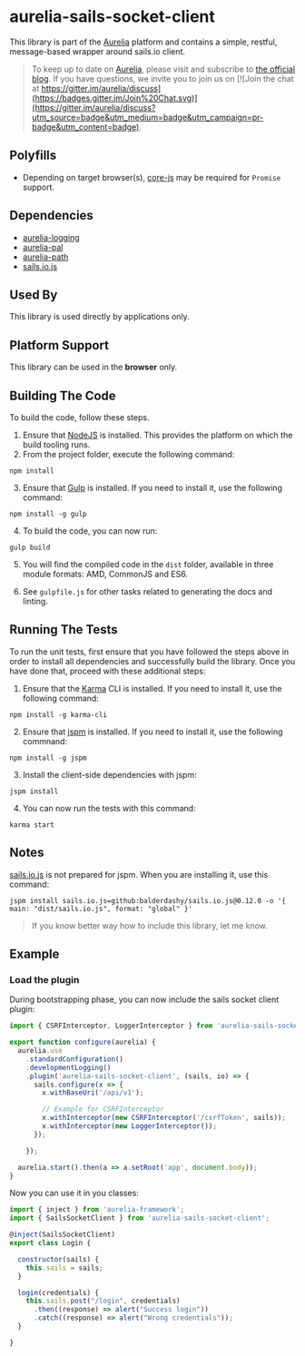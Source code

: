 # aurelia-sails-socket-client

This library is part of the [Aurelia](http://www.aurelia.io/) platform and contains a simple, restful, message-based wrapper around sails.io client.

> To keep up to date on [Aurelia](http://www.aurelia.io/), please visit and subscribe to [the official blog](http://blog.durandal.io/). If you have questions, we invite you to join us on [![Join the chat at https://gitter.im/aurelia/discuss](https://badges.gitter.im/Join%20Chat.svg)](https://gitter.im/aurelia/discuss?utm_source=badge&utm_medium=badge&utm_campaign=pr-badge&utm_content=badge).

## Polyfills

* Depending on target browser(s), [core-js](https://github.com/zloirock/core-js) may be required for `Promise` support.

## Dependencies

* [aurelia-logging](https://github.com/aurelia/logging)
* [aurelia-pal](https://github.com/aurelia/pal)
* [aurelia-path](https://github.com/aurelia/path)
* [sails.io.js](https://github.com/balderdashy/sails.io.js)

## Used By

This library is used directly by applications only.

## Platform Support

This library can be used in the **browser** only.

## Building The Code

To build the code, follow these steps.

1. Ensure that [NodeJS](http://nodejs.org/) is installed. This provides the platform on which the build tooling runs.
2. From the project folder, execute the following command:

  ```shell
  npm install
  ```
3. Ensure that [Gulp](http://gulpjs.com/) is installed. If you need to install it, use the following command:

  ```shell
  npm install -g gulp
  ```
4. To build the code, you can now run:

  ```shell
  gulp build
  ```
5. You will find the compiled code in the `dist` folder, available in three module formats: AMD, CommonJS and ES6.

6. See `gulpfile.js` for other tasks related to generating the docs and linting.

## Running The Tests

To run the unit tests, first ensure that you have followed the steps above in order to install all dependencies and successfully build the library. Once you have done that, proceed with these additional steps:

1. Ensure that the [Karma](http://karma-runner.github.io/) CLI is installed. If you need to install it, use the following command:

  ```shell
  npm install -g karma-cli
  ```
2. Ensure that [jspm](http://jspm.io/) is installed. If you need to install it, use the following commnand:

  ```shell
  npm install -g jspm
  ```
3. Install the client-side dependencies with jspm:

  ```shell
  jspm install
  ```

4. You can now run the tests with this command:

  ```shell
  karma start
  ```

## Notes

[sails.io.js](https://github.com/balderdashy/sails.io.js) is not prepared for jspm. When you are installing it, use this command:

   ```shell
   jspm install sails.io.js=github:balderdashy/sails.io.js@0.12.0 -o '{ main: "dist/sails.io.js", format: "global" }'
   ```

> If you know better way how to include this library, let me know.

## Example

### Load the plugin

During bootstrapping phase, you can now include the sails socket client plugin:

  ```js
  import { CSRFInterceptor, LoggerInterceptor } from 'aurelia-sails-socket-client';

  export function configure(aurelia) {
    aurelia.use
      .standardConfiguration()
      .developmentLogging()
      .plugin('aurelia-sails-socket-client', (sails, io) => {
        sails.configure(x => {
          x.withBaseUri('/api/v1');

          // Example for CSRFInterceptor
          x.withInterceptor(new CSRFInterceptor('/csrfToken', sails));
          x.withInterceptor(new LoggerInterceptor());
        });

      });

    aurelia.start().then(a => a.setRoot('app', document.body));
  }
  ```

Now you can use it in you classes:

  ```js
  import { inject } from 'aurelia-framework';
  import { SailsSocketClient } from 'aurelia-sails-socket-client';

  @inject(SailsSocketClient)
  export class Login {

    constructor(sails) {
      this.sails = sails;
    }

    login(credentials) {
      this.sails.post("/login", credentials)
        .then((response) => alert("Success login"))
        .catch((response) => alert("Wrong credentials"));
    }

  }
  ```
